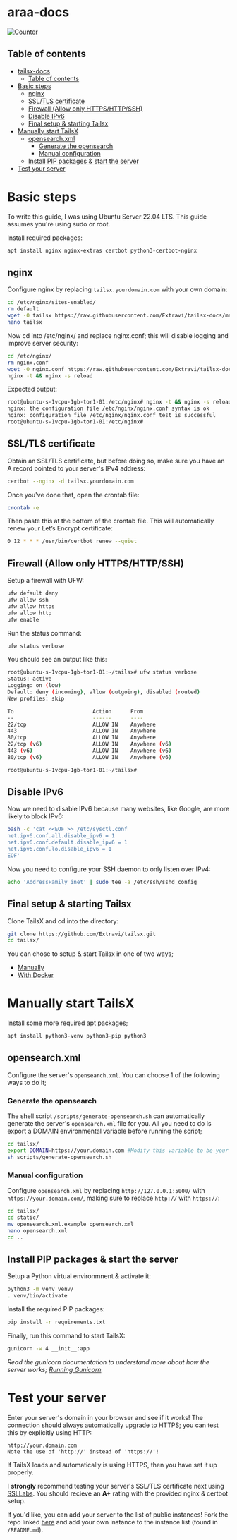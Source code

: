 # araa-docs

[![Counter](https://visitor-badge.laobi.icu/badge?page_id=Extravi.tailsxdocs)](https://github.com/Extravi/tailsx-docs)
## Table of contents
- [tailsx-docs](#tailsx-docs)
  - [Table of contents](#table-of-contents)
- [Basic steps](#basic-steps)
  - [nginx](#nginx)
  - [SSL/TLS certificate](#ssltls-certificate)
  - [Firewall (Allow only HTTPS/HTTP/SSH)](#firewall-allow-only-httpshttpssh)
  - [Disable IPv6](#disable-ipv6)
  - [Final setup \& starting Tailsx](#final-setup--starting-tailsx)
- [Manually start TailsX](#manually-start-tailsx)
  - [opensearch.xml](#opensearchxml)
    - [Generate the opensearch](#generate-the-opensearch)
    - [Manual configuration](#manual-configuration)
  - [Install PIP packages \& start the server](#install-pip-packages--start-the-server)
- [Test your server](#test-your-server)

# Basic steps

To write this guide, I was using Ubuntu Server 22.04 LTS. This guide assumes you're using sudo or root.

Install required packages:
```bash
apt install nginx nginx-extras certbot python3-certbot-nginx
```

## nginx

Configure nginx by replacing `tailsx.yourdomain.com` with your own domain:
```bash
cd /etc/nginx/sites-enabled/
rm default
wget -O tailsx https://raw.githubusercontent.com/Extravi/tailsx-docs/main/config/tailsx
nano tailsx
```

Now cd into /etc/nginx/ and replace nginx.conf; this will disable logging and improve server security:
```bash
cd /etc/nginx/
rm nginx.conf
wget -O nginx.conf https://raw.githubusercontent.com/Extravi/tailsx-docs/main/config/nginx.conf
nginx -t && nginx -s reload
```

Expected output:
```bash
root@ubuntu-s-1vcpu-1gb-tor1-01:/etc/nginx# nginx -t && nginx -s reload
nginx: the configuration file /etc/nginx/nginx.conf syntax is ok
nginx: configuration file /etc/nginx/nginx.conf test is successful
root@ubuntu-s-1vcpu-1gb-tor1-01:/etc/nginx#
```

## SSL/TLS certificate
Obtain an SSL/TLS certificate, but before doing so, make sure you have an A record pointed to your server's IPv4 address:
```bash
certbot --nginx -d tailsx.yourdomain.com
```

Once you've done that, open the crontab file:
```bash
crontab -e
```

Then paste this at the bottom of the crontab file. This will automatically renew your Let’s Encrypt certificate:
```bash
0 12 * * * /usr/bin/certbot renew --quiet
```

## Firewall (Allow only HTTPS/HTTP/SSH)
Setup a firewall with UFW:
```bash
ufw default deny
ufw allow ssh
ufw allow https
ufw allow http
ufw enable
```

Run the status command:
```bash
ufw status verbose
```

You should see an output like this:
```bash
root@ubuntu-s-1vcpu-1gb-tor1-01:~/tailsx# ufw status verbose
Status: active
Logging: on (low)
Default: deny (incoming), allow (outgoing), disabled (routed)
New profiles: skip

To                         Action      From
--                         ------      ----
22/tcp                     ALLOW IN    Anywhere
443                        ALLOW IN    Anywhere
80/tcp                     ALLOW IN    Anywhere
22/tcp (v6)                ALLOW IN    Anywhere (v6)
443 (v6)                   ALLOW IN    Anywhere (v6)
80/tcp (v6)                ALLOW IN    Anywhere (v6)

root@ubuntu-s-1vcpu-1gb-tor1-01:~/tailsx#
```

## Disable IPv6
Now we need to disable IPv6 because many websites, like Google, are more likely to block IPv6:
```bash
bash -c 'cat <<EOF >> /etc/sysctl.conf
net.ipv6.conf.all.disable_ipv6 = 1
net.ipv6.conf.default.disable_ipv6 = 1
net.ipv6.conf.lo.disable_ipv6 = 1
EOF'
```

Now you need to configure your SSH daemon to only listen over IPv4:
```bash
echo 'AddressFamily inet' | sudo tee -a /etc/ssh/sshd_config
```

## Final setup & starting Tailsx
Clone TailsX and cd into the directory:
```bash
git clone https://github.com/Extravi/tailsx.git
cd tailsx/
```

You can chose to setup & start Tailsx in one of two ways;
- [Manually](/README.md#manually-start-tailsx)
- [With Docker](/Docker.md)

# Manually start TailsX
Install some more required apt packages;
```bash
apt install python3-venv python3-pip python3
```

## opensearch.xml
Configure the server's `opensearch.xml`. You can choose 1 of the following ways to do it;

### Generate the opensearch
The shell script `/scripts/generate-opensearch.sh` can automatically generate the server's `opensearch.xml` file for you. All you need to do is export a DOMAIN environmental variable before running the script;
```bash
cd tailsx/
export DOMAIN=https://your.domain.com #Modify this variable to be your domain. Note the use of https://!
sh scripts/generate-opensearch.sh
```

### Manual configuration
Configure `opensearch.xml` by replacing `http://127.0.0.1:5000/` with `https://your.domain.com/`, making sure to replace `http://` with `https://`:
```bash
cd tailsx/
cd static/
mv opensearch.xml.example opensearch.xml
nano opensearch.xml
cd ..
```

## Install PIP packages & start the server
Setup a Python virtual environmnent & activate it:
```bash
python3 -m venv venv/
. venv/bin/activate
```

Install the required PIP packages:
```bash
pip install -r requirements.txt
```

Finally, run this command to start TailsX:
```bash
gunicorn -w 4 __init__:app
```
<i>Read the gunicorn documentation to understand more about how the server works; [Running Gunicorn](https://docs.gunicorn.org/en/latest/run.html).</i>

# Test your server
Enter your server's domain in your browser and see if it works! The connection should always automatically upgrade to HTTPS; you can test this by explicitly using HTTP:
```
http://your.domain.com
Note the use of 'http://' instead of 'https://'!
```
If TailsX loads and automatically is using HTTPS, then you have set it up properly.

I <b>strongly</b> recommend testing your server's SSL/TLS certificate next using [SSLLabs](https://www.ssllabs.com/ssltest/index.html). You should recieve an <b>A+</b> rating with the provided nginx & certbot setup.

If you'd like, you can add your server to the list of public instances! Fork the repo linked [here](https://github.com/Extravi/tailsx) and add your own instance to the instance list (found in `/README.md`).
